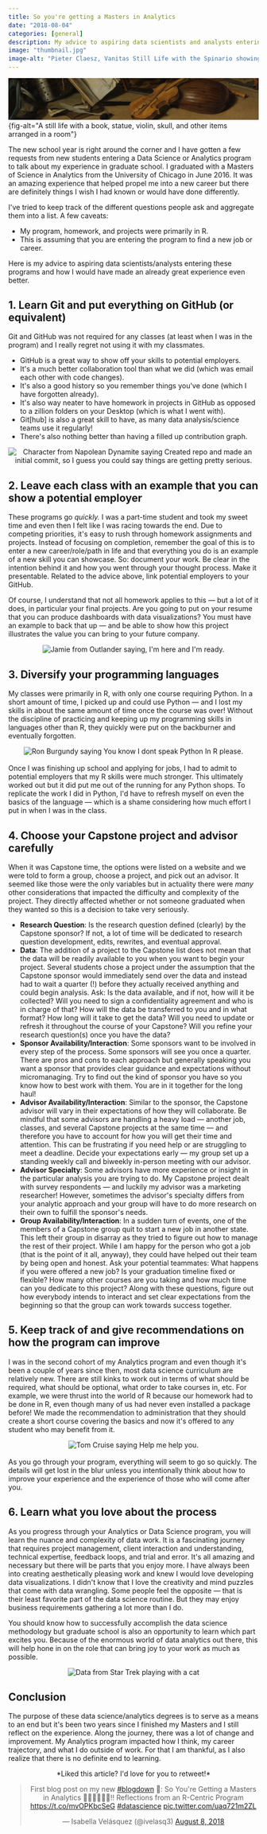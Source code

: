```yaml
---
title: So you're getting a Masters in Analytics
date: "2018-08-04"
categories: [general]
description: My advice to aspiring data scientists and analysts entering these programs.
image: "thumbnail.jpg"
image-alt: "Pieter Claesz, Vanitas Still Life with the Spinario showing a still life with a book, statue, violin, skull, and other items arranged in a room"
---
```


![Pieter Claesz, Vanitas Still Life with the Spinario (1628)](thumbnail-wide.jpg){fig-alt="A still life with a book, statue, violin, skull, and other items arranged in a room"}

The new school year is right around the corner and I have gotten a few requests from new students entering a Data Science or Analytics program to talk about my experience in graduate school. I graduated with a Masters of Science in Analytics from the University of Chicago in June 2016. It was an amazing experience that helped propel me into a new career but there are definitely things I wish I had known or would have done differently.

I've tried to keep track of the different questions people ask and aggregate them into a list. A few caveats:

- My program, homework, and projects were primarily in R.
- This is assuming that you are entering the program to find a new job or career.

Here is my advice to aspiring data scientists/analysts entering these programs and how I would have made an already great experience even better.

## 1. Learn Git and put everything on GitHub (or equivalent)

Git and GitHub was not required for any classes (at least when I was in the program) and I really regret not using it with my classmates.

* GitHub is a great way to show off your skills to potential employers.
* It's a much better collaboration tool than what we did (which was email each other with code changes).
* It's also a good history so you remember things you've done (which I have forgotten already).
* It's also way neater to have homework in projects in GitHub as opposed to a zillion folders on your Desktop (which is what I went with).
* Git[hub] is also a great skill to have, as many data analysis/science teams use it regularly!
* There's also nothing better than having a filled up contribution graph.

<center>
<img src="https://i.imgur.com/7c6ss6v.jpg?style=centerme" alt="Character from Napolean Dynamite saying Created repo and made an initial commit, so I guess you could say things are getting pretty serious."></img>
</center>

## 2. Leave each class with an example that you can show a potential employer

These programs go *quickly.* I was a part-time student and took my sweet time and even then I felt like I was racing towards the end. Due to competing priorities, it's easy to rush through homework assignments and projects. Instead of focusing on completion, remember the goal of this is to enter a new career/role/path in life and that everything you do is an example of a new skill you can showcase. So: document your work. Be clear in the intention behind it and how you went through your thought process. Make it presentable. Related to the advice above, link potential employers to your GitHub.

Of course, I understand that not all homework applies to this — but a lot of it does, in particular your final projects. Are you going to put on your resume that you can produce dashboards with data visualizations? You must have an example to back that up — and be able to show how this project illustrates the value you can bring to your future company.

<center>
<img src="https://miro.medium.com/max/1838/1*5U_4FZ82_Lf4p6o82VTGuQ.gif" alt="Jamie from Outlander saying, I'm here and I'm ready."></img>
</center>

## 3. Diversify your programming languages

My classes were primarily in R, with only one course requiring Python. In a short amount of time, I picked up and could use Python — and I lost my skills in about the same amount of time once the course was over! Without the discipline of practicing and keeping up my programming skills in languages other than R, they quickly were put on the backburner and eventually forgotten.

<center>
<img src="https://media.makeameme.org/created/you-know-i-5b67d1.jpg?style=centerme" alt="Ron Burgundy saying You know I dont speak Python In R please."></img>
</center>
<br>
Once I was finishing up school and applying for jobs, I had to admit to potential employers that my R skills were much stronger. This ultimately worked out but it did put me out of the running for any Python shops. To replicate the work I did in Python, I'd have to refresh myself on even the basics of the language — which is a shame considering how much effort I put in when I was in the class.

## 4. Choose your Capstone project and advisor carefully

When it was Capstone time, the options were listed on a website and we were told to form a group, choose a project, and pick out an advisor. It seemed like those were the only variables but in actuality there were *many* other considerations that impacted the difficulty and complexity of the project. They directly affected whether or not someone graduated when they wanted so this is a decision to take very seriously.

- **Research Question**: Is the research question defined (clearly) by the Capstone sponsor? If not, a lot of time will be dedicated to research question development, edits, rewrites, and eventual approval.
- **Data**: The addition of a project to the Capstone list does not mean that the data will be readily available to you when you want to begin your project. Several students chose a project under the assumption that the Capstone sponsor would immediately send over the data and instead had to wait a quarter (!) before they actually received anything and could begin analysis. Ask: Is the data available, and if not, how will it be collected? Will you need to sign a confidentiality agreement and who is in charge of that? How will the data be transferred to you and in what format? How long will it take to get the data? Will you need to update or refresh it throughout the course of your Capstone? Will you refine your research question(s) once you have the data?
- **Sponsor Availability/Interaction**: Some sponsors want to be involved in every step of the process. Some sponsors will see you once a quarter. There are pros and cons to each approach but generally speaking you want a sponsor that provides clear guidance and expectations without micromanaging. Try to find out the kind of sponsor you have so you know how to best work with them. You are in it together for the long haul!
- **Advisor Availability/Interaction**: Similar to the sponsor, the Capstone advisor will vary in their expectations of how they will collaborate. Be mindful that some advisors are handling a heavy load — another job, classes, and several Capstone projects at the same time — and therefore you have to account for how you will get their time and attention. This can be frustrating if you need help or are struggling to meet a deadline. Decide your expectations early — my group set up a standing weekly call and biweekly in-person meeting with our advisor.
- **Advisor Specialty**: Some advisors have more experience or insight in the particular analysis you are trying to do. My Capstone project dealt with survey respondents — and luckily my advisor was a marketing researcher! However, sometimes the advisor's specialty differs from your analytic approach and your group will have to do more research on their own to fulfill the sponsor's needs.
- **Group Availability/Interaction**: In a sudden turn of events, one of the members of a Capstone group quit to start a new job in another state. This left their group in disarray as they tried to figure out how to manage the rest of their project. While I am happy for the person who got a job (that is the point of it all, anyway), they could have helped out their team by being open and honest. Ask your potential teammates: What happens if you were offered a new job? Is your graduation timeline fixed or flexible? How many other courses are you taking and how much time can you dedicate to this project? Along with these questions, figure out how everybody intends to interact and set clear expectations from the beginning so that the group can work towards success together.

## 5. Keep track of and give recommendations on how the program can improve

I was in the second cohort of my Analytics program and even though it's been a couple of years since then, most data science curriculum are relatively new. There are still kinks to work out in terms of what should be required, what should be optional, what order to take courses in, etc. For example, we were thrust into the world of R because our homework had to be done in R, even though many of us had never even installed a package before! We made the recommendation to administration that they should create a short course covering the basics and now it's offered to any student who may benefit from it.

<center>
<img src="https://media.giphy.com/media/uRb2p09vY8lEs/giphy.gif?style=centerme" alt="Tom Cruise saying Help me help you."></img>
</center>
<br>
As you go through your program, everything will seem to go so quickly. The details will get lost in the blur unless you intentionally think about how to improve your experience and the experience of those who will come after you.

## 6. Learn what you love about the process

As you progress through your Analytics or Data Science program, you will learn the nuance and complexity of data work. It is a fascinating journey that requires project management, client interaction and understanding, technical expertise, feedback loops, and trial and error. It's all amazing and necessary but there will be parts that you enjoy more. I have always been into creating aesthetically pleasing work and knew I would love developing data visualizations. I didn't know that I love the creativity and mind puzzles that come with data wrangling. Some people feel the opposite — that is their least favorite part of the data science routine. But they may enjoy business requirements gathering a lot more than I do.

You should know how to successfully accomplish the data science methodology but graduate school is also an opportunity to learn which part excites you. Because of the enormous world of data analytics out there, this will help hone in on the role that can bring joy to your work as much as possible.

<center>
<img src="https://i.chzbgr.com/full/7462068736/h27B781F0/?style=centerme" alt="Data from Star Trek playing with a cat"></img>
</center>

## Conclusion

The purpose of these data science/analytics degrees is to serve as a means to an end but it's been two years since I finished my Masters and I still reflect on the experience. Along the journey, there was a lot of change and improvement. My Analytics program impacted how I think, my career trajectory, and what I do outside of work. For that I am thankful, as I also realize that there is no definite end to learning.

<center>
*Liked this article? I'd love for you to retweet!*

<blockquote class="twitter-tweet"><p lang="en" dir="ltr">First blog post on my new <a href="https://twitter.com/hashtag/blogdown?src=hash&amp;ref_src=twsrc%5Etfw">#blogdown</a> 🎉: So You&#39;re Getting a Masters in Analytics 👩🏽‍🎓👨🏽‍🎓‼️ Reflections from an R-Centric Program <a href="https://t.co/mvOPKbcSeG">https://t.co/mvOPKbcSeG</a> <a href="https://twitter.com/hashtag/datascience?src=hash&amp;ref_src=twsrc%5Etfw">#datascience</a> <a href="https://t.co/uaq721m2ZL">pic.twitter.com/uaq721m2ZL</a></p>&mdash; Isabella Velásquez (@ivelasq3) <a href="https://twitter.com/ivelasq3/status/1027200743030149122?ref_src=twsrc%5Etfw">August 8, 2018</a></blockquote> <script async src="https://platform.twitter.com/widgets.js" charset="utf-8"></script> 
</center>